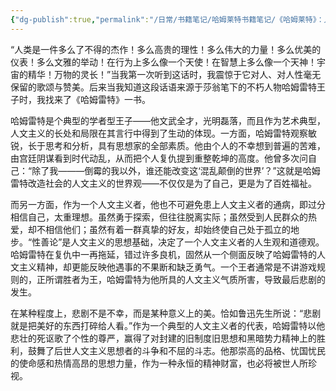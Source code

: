 ```yaml
---
{"dg-publish":true,"permalink":"/日常/书籍笔记/哈姆莱特书籍笔记/《哈姆莱特》：人文主义的赞歌/","dgPassFrontmatter":true}
---
```


“人类是一件多么了不得的杰作！多么高贵的理性！多么伟大的力量！多么优美的仪表！多么文雅的举动！在行为上多么像一个天使！在智慧上多么像一个天神！宇宙的精华！万物的灵长！”当我第一次听到这话时，我震惊于它对人、对人性毫无保留的歌颂与赞美。后来当我知道这段话语来源于莎翁笔下的不朽人物哈姆雷特王子时，我找来了《哈姆雷特》一书。

哈姆雷特是个典型的学者型王子——他文武全才，光明磊落，而且作为艺术典型，人文主义的长处和局限在其言行中得到了生动的体现。一方面，哈姆雷特观察敏锐，长于思考和分析，具有思想家的全部素质。他由个人的不幸想到普遍的苦难，由宫廷阴谋看到时代动乱，从而把个人复仇提到重整乾坤的高度。他曾多次问自己：“除了我———倒霉的我以外，谁还能改变这‘混乱颠倒的世界’？”这就是哈姆雷特改造社会的人文主义的世界观——不仅仅是为了自己，更是为了百姓福祉。

而另一方面，作为一个人文主义者，他也不可避免患上人文主义者的通病，即过分相信自己，太重理想。虽然勇于探索，但往往脱离实际；虽然受到人民群众的热爱，却不相信他们；虽然有着一群真挚的好友，却始终使自己处于孤立的地步。“性善论”是人文主义的思想基础，决定了一个人文主义者的人生观和道德观。哈姆雷特在复仇中一再拖延，错过许多良机，固然从一个侧面反映了哈姆雷特的人文主义精神，却更能反映他遇事的不果断和缺乏勇气。一个王者通常是不讲游戏规则的，正所谓胜者为王，哈姆雷特为他所具的人文主义气质所害，导致最后悲剧的发生。

在某种程度上，悲剧不是不幸，而是某种意义上的美。恰如鲁迅先生所说：“悲剧就是把美好的东西打碎给人看。”作为一个典型的人文主义者的代表，哈姆雷特以他悲壮的死讴歌了个性的尊严，赢得了对封建的旧制度旧思想和黑暗势力精神上的胜利，鼓舞了后世人文主义思想者的斗争和不屈的斗志。他那崇高的品格、忧国忧民的使命感和热情高昂的思想力量，作为一种永恒的精神财富，也必将被世人所珍视。